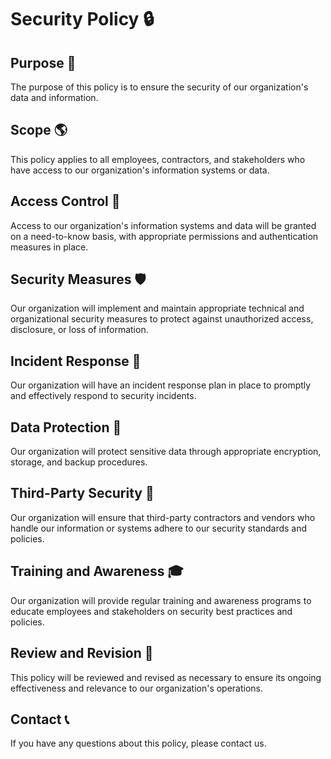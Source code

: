 # Security Policy 🔒

## Purpose 🎯
The purpose of this policy is to ensure the security of our organization's data and information.

## Scope 🌎
This policy applies to all employees, contractors, and stakeholders who have access to our organization's information systems or data.

## Access Control 🔑
Access to our organization's information systems and data will be granted on a need-to-know basis, with appropriate permissions and authentication measures in place.

## Security Measures 🛡️
Our organization will implement and maintain appropriate technical and organizational security measures to protect against unauthorized access, disclosure, or loss of information.

## Incident Response 🚨
Our organization will have an incident response plan in place to promptly and effectively respond to security incidents.

## Data Protection 📂
Our organization will protect sensitive data through appropriate encryption, storage, and backup procedures.

## Third-Party Security 🤝
Our organization will ensure that third-party contractors and vendors who handle our information or systems adhere to our security standards and policies.

## Training and Awareness 🎓
Our organization will provide regular training and awareness programs to educate employees and stakeholders on security best practices and policies.

## Review and Revision 🔄
This policy will be reviewed and revised as necessary to ensure its ongoing effectiveness and relevance to our organization's operations.

## Contact 📞
If you have any questions about this policy, please contact us.
